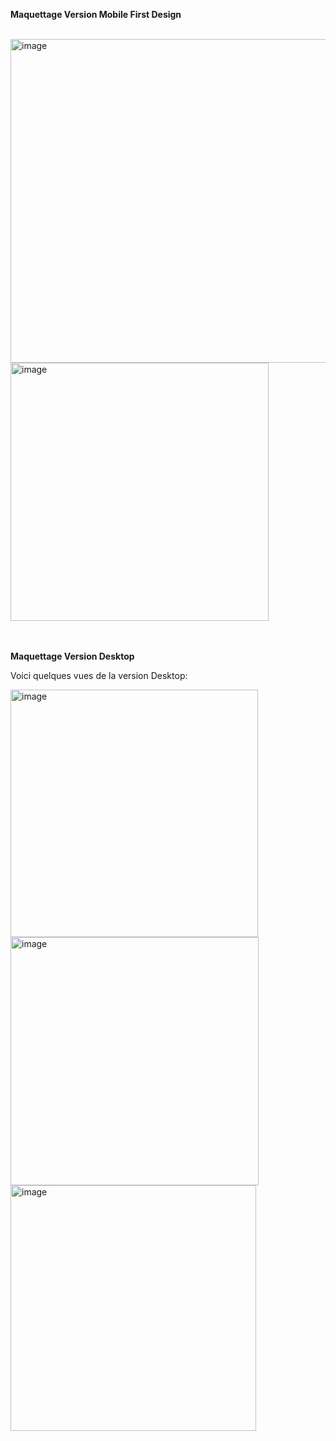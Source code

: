 __<p align="left">Maquettage Version Mobile First Design</p>__
<br>
<img width="518" alt="image" src="https://github.com/user-attachments/assets/e6cd1bc0-ffeb-4ac1-90b4-9792e0a45760">
<br>
<img width="413" alt="image" src="https://github.com/user-attachments/assets/98a088fa-f600-483e-bc96-52fa3835c69a">
<br>
<br>
<br>
__<p align="left">Maquettage Version Desktop</p>__
<p>Voici quelques vues de la version Desktop:</p>

<img width="396" alt="image" src="https://github.com/user-attachments/assets/c3ef7896-b316-4372-a955-ab7ca8de5941">
<br>
<img width="397" alt="image" src="https://github.com/user-attachments/assets/8fbb5edb-c4c6-429d-a043-c53f33c9f0ae">
<br>
<img width="393" alt="image" src="https://github.com/user-attachments/assets/3c157d9b-bd29-4222-bf56-ae057d9774b3">




